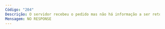 ```yaml
---
Código: "204"
Descrição: O servidor recebeu o pedido mas não há informação a ser retornada
Mensagem: NO RESPONSE
---
```

